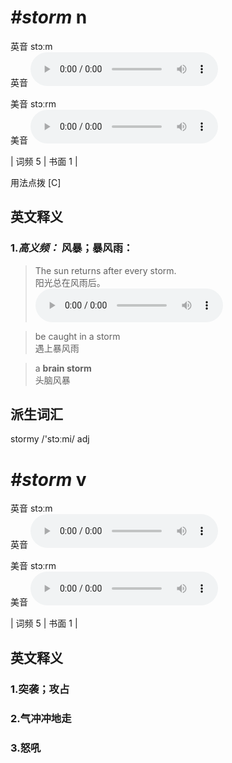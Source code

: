 # ***\#storm*** n
英音 stɔːm  
英音
<audio src="./media/storm-B.aac" controls="controls"></audio>

美音 stɔːrm  
美音
<audio src="./media/storm.aac" controls="controls"></audio>



| 词频 5 | 书面 1 |  

用法点拨  [C]

英文释义
---
### 1.*高义频：* **风暴；暴风雨：**  

 > The sun returns after every storm.  
 > 阳光总在风雨后。    
<audio src="./media/storm-1.aac" controls="controls"></audio>

 > be caught in a storm  
 > 遇上暴风雨    

 > a **brain storm**  
 > 头脑风暴    


派生词汇
---
stormy /'stɔːmi/ adj   

# ***\#storm*** v
英音 stɔːm  
英音
<audio src="./media/storm-B.aac" controls="controls"></audio>

美音 stɔːrm  
美音
<audio src="./media/storm.aac" controls="controls"></audio>



| 词频 5 | 书面 1 |  

英文释义
---
### 1.**突袭；攻占**  

### 2.**气冲冲地走**  

### 3.**怒吼**  


